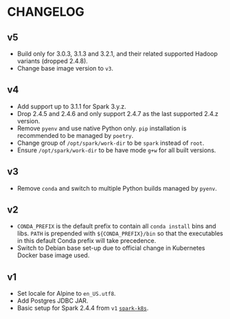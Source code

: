 # CHANGELOG

## v5

- Build only for 3.0.3, 3.1.3 and 3.2.1, and their related supported Hadoop
  variants (dropped 2.4.8).
- Change base image version to `v3`.

## v4

- Add support up to 3.1.1 for Spark 3.y.z.
- Drop 2.4.5 and 2.4.6 and only support 2.4.7 as the last supported
  2.4.z version.
- Remove `pyenv` and use native Python only. `pip` installation is recommended
  to be managed by `poetry`.
- Change group of `/opt/spark/work-dir` to be `spark` instead of `root`.
- Ensure `/opt/spark/work-dir` to be have mode `g+w` for all built versions.

## v3

- Remove `conda` and switch to multiple Python builds managed by `pyenv`.

## v2

- `CONDA_PREFIX` is the default prefix to contain all `conda install` bins and
  libs. `PATH` is prepended with `${CONDA_PREFIX}/bin` so that the executables
  in this default Conda prefix will take precedence.
- Switch to Debian base set-up due to official change in Kubernetes Docker base
  image used.

## v1

- Set locale for Alpine to `en_US.utf8`.
- Add Postgres JDBC JAR.
- Basic setup for Spark 2.4.4 from `v1`
  [`spark-k8s`](https://github.com/guangie88/spark-k8s).
